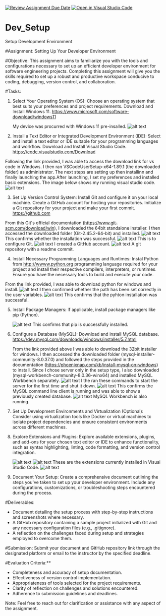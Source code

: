 [![Review Assignment Due Date](https://classroom.github.com/assets/deadline-readme-button-24ddc0f5d75046c5622901739e7c5dd533143b0c8e959d652212380cedb1ea36.svg)](https://classroom.github.com/a/vbnbTt5m)
[![Open in Visual Studio Code](https://classroom.github.com/assets/open-in-vscode-718a45dd9cf7e7f842a935f5ebbe5719a5e09af4491e668f4dbf3b35d5cca122.svg)](https://classroom.github.com/online_ide?assignment_repo_id=15256473&assignment_repo_type=AssignmentRepo)
# Dev_Setup
Setup Development Environment

#Assignment: Setting Up Your Developer Environment

#Objective:
This assignment aims to familiarize you with the tools and configurations necessary to set up an efficient developer environment for software engineering projects. Completing this assignment will give you the skills required to set up a robust and productive workspace conducive to coding, debugging, version control, and collaboration.

#Tasks:

1. Select Your Operating System (OS):
   Choose an operating system that best suits your preferences and project requirements. Download and Install Windows 11. https://www.microsoft.com/software-download/windows11

   My device was procurred with Windows 11 pre-insalled. 
   ![alt text](image.png)

2. Install a Text Editor or Integrated Development Environment (IDE):
   Select and install a text editor or IDE suitable for your programming languages and workflow. Download and Install Visual Studio Code. https://code.visualstudio.com/Download

Following the link provided, I was able to access the download link for vs code in Windows. I then ran VSCodeUserSetup-x64-1.89.1 (the downloaded folder) as administrator. The next steps are setting up then installinn and finally launching the app.After launching, I set my preferences and installed basic extensions. The image below shows my running visual studio code.
![alt text](image-1.png)

3. Set Up Version Control System:
   Install Git and configure it on your local machine. Create a GitHub account for hosting your repositories. Initialize a Git repository for your project and make your first commit. https://github.com

From this Git's official documentation (https://www.git-scm.com/download/win), I downloaded the 64bit standalone installer. I then accessed the  downloaded folder (Git-2.45.2-64-bit) and installed. 
![alt text](image-2.png) This confirms whether the installation was successful.
![alt text](image-3.png) This is to configure Git.
![alt text](image-4.png) I created a GitHub account.
![alt text](image-5.png) A git repository with a readme commit.

4. Install Necessary Programming Languages and Runtimes:
  Instal Python from http://wwww.python.org programming language required for your project and install their respective compilers, interpreters, or runtimes. Ensure you have the necessary tools to build and execute your code.

From the link provided, I was able to download python for windows and install.
![alt text](image-6.png) I then confirmed whether the path has been set correctly in the user variables.
![alt text](image-7.png) This confirms that the pyhton installation was successful.

5. Install Package Managers:
   If applicable, install package managers like pip (Python).

   ![alt text](image-9.png) This confirms that pip is successfully installed.

6. Configure a Database (MySQL):
   Download and install MySQL database. https://dev.mysql.com/downloads/windows/installer/5.7.html

   From the link provided above I was able to download the 32bit installer for windows. I then accessed the downloaded folder (mysql-installer-community-8.0.37.0) and followed the steps provided in the documentation (https://phoenixnap.com/kb/install-mysql-on-windows) to install.
   Since I chose server only in the setup type, I also downloaded (mysql-workbench-community-8.0.36-winx64) and installed MySQL Workbench separately.
   ![alt text](image-8.png) I the ran these commands to start the server for the first time and shut it down.
   ![alt text](image-10.png) This confirms the MySQL command line client is running and was able to show a previously created database.
   ![alt text](image-11.png) MySQL Workbench is also running.

7. Set Up Development Environments and Virtualization (Optional):
   Consider using virtualization tools like Docker or virtual machines to isolate project dependencies and ensure consistent environments across different machines.

8. Explore Extensions and Plugins:
   Explore available extensions, plugins, and add-ons for your chosen text editor or IDE to enhance functionality, such as syntax highlighting, linting, code formatting, and version control integration.

   ![alt text](image-12.png) ![alt text](image-13.png)
   These are the extensions currently installed in Visual Studio Code.
   ![alt text](image-13.png)

9. Document Your Setup:
    Create a comprehensive document outlining the steps you've taken to set up your developer environment. Include any configurations, customizations, or troubleshooting steps encountered during the process. 

#Deliverables:
- Document detailing the setup process with step-by-step instructions and screenshots where necessary.
- A GitHub repository containing a sample project initialized with Git and any necessary configuration files (e.g., .gitignore).
- A reflection on the challenges faced during setup and strategies employed to overcome them.

#Submission:
Submit your document and GitHub repository link through the designated platform or email to the instructor by the specified deadline.

#Evaluation Criteria:**
- Completeness and accuracy of setup documentation.
- Effectiveness of version control implementation.
- Appropriateness of tools selected for the project requirements.
- Clarity of reflection on challenges and solutions encountered.
- Adherence to submission guidelines and deadlines.

Note: Feel free to reach out for clarification or assistance with any aspect of the assignment.
